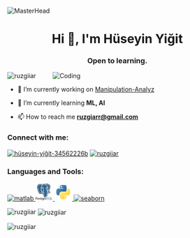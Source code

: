 ![MasterHead](https://camo.githubusercontent.com/2089c5a30ec40d4be7fc344934499d7bd17fb4924b1b4584b42ca35a808c0198/68747470733a2f2f6d65646961342e67697068792e636f6d2f6d656469612f636f7851484b415347363048724874766b742f67697068792e6769663f6369643d6563663035653437336e75393274707a6262793635616739756977676e3176387132766e3436617861707a6465616830267269643d67697068792e6769662663743d67)
<h1 align="center">Hi 👋, I'm Hüseyin Yiğit</h1>
<h3 align="center">Open to learning.</h3>
<img align="right" alt="Coding" width="400" src="https://media.tenor.com/Ug6cbVA1ZsMAAAAS/developer.gif">


<p align="left"> <img src="https://komarev.com/ghpvc/?username=ruzgiiar&label=Profile%20views&color=0e75b6&style=flat" alt="ruzgiiar" /> </p>

- 🔭 I’m currently working on [Manipulation-Analyz](https://github.com/ruzgiiar/Manipulation-Analyz)

- 🌱 I’m currently learning **ML, AI**

- 📫 How to reach me **ruzgiarr@gmail.com**

<h3 align="left">Connect with me:</h3>
<p align="left">
<a href="https://linkedin.com/in/hüseyin-yiğit-34562226b" target="blank"><img align="center" src="https://raw.githubusercontent.com/rahuldkjain/github-profile-readme-generator/master/src/images/icons/Social/linked-in-alt.svg" alt="hüseyin-yiğit-34562226b" height="30" width="40" /></a>
<a href="https://www.hackerrank.com/ruzgiiar" target="blank"><img align="center" src="https://raw.githubusercontent.com/rahuldkjain/github-profile-readme-generator/master/src/images/icons/Social/hackerrank.svg" alt="ruzgiiar" height="30" width="40" /></a>
</p>

<h3 align="left">Languages and Tools:</h3>
<p align="left"> <a href="https://www.mathworks.com/" target="_blank" rel="noreferrer"> <img src="https://upload.wikimedia.org/wikipedia/commons/2/21/Matlab_Logo.png" alt="matlab" width="40" height="40"/> </a> <a href="https://www.postgresql.org" target="_blank" rel="noreferrer"> <img src="https://raw.githubusercontent.com/devicons/devicon/master/icons/postgresql/postgresql-original-wordmark.svg" alt="postgresql" width="40" height="40"/> </a> <a href="https://www.python.org" target="_blank" rel="noreferrer"> <img src="https://raw.githubusercontent.com/devicons/devicon/master/icons/python/python-original.svg" alt="python" width="40" height="40"/> </a> <a href="https://seaborn.pydata.org/" target="_blank" rel="noreferrer"> <img src="https://seaborn.pydata.org/_images/logo-mark-lightbg.svg" alt="seaborn" width="40" height="40"/> </a> </p>

<p><img align="left" src="https://github-readme-stats.vercel.app/api/top-langs?username=ruzgiiar&show_icons=true&locale=en&layout=compact" alt="ruzgiiar" /></p>

<p>&nbsp;<img align="center" src="https://github-readme-stats.vercel.app/api?username=ruzgiiar&show_icons=true&locale=en" alt="ruzgiiar" /></p>

<p><img align="center" src="https://github-readme-streak-stats.herokuapp.com/?user=ruzgiiar&" alt="ruzgiiar" /></p>
